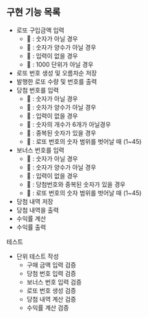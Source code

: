 ## 구현 기능 목록

- 로또 구입금액 입력
  - 🚨 : 숫자가 아닐 경우
  - 🚨 : 숫자가 양수가 아닐 경우
  - 🚨 : 입력이 없을 경우
  - 🚨 : 1000 단위가 아닐 경우
- 로또 번호 생성 및 오름차순 저장
- 발행한 로또 수량 및 번호를 출력
- 당첨 번호를 입력
  - 🚨 : 숫자가 아닐 경우
  - 🚨 : 숫자가 양수가 아닐 경우
  - 🚨 : 입력이 없을 경우
  - 🚨 : 숫자의 개수가 6개가 아닐경우
  - 🚨 : 중복된 숫자가 있을 경우
  - 🚨 : 로또 번호의 숫자 범위를 벗어날 때 (1~45)
- 보너스 번호를 입력 
  - 🚨 : 숫자가 아닐 경우
  - 🚨 : 숫자가 양수가 아닐 경우
  - 🚨 : 입력이 없을 경우
  - 🚨 : 당첨번호와 중복된 숫자가 있을 경우
  - 🚨 : 로또 번호의 숫자 범위를 벗어날 때 (1~45)
- 당첨 내역 저장
- 당첨 내역을 출력
- 수익률 계산
- 수익률 출력

테스트
- 단위 테스트 작성
  - 구매 금액 입력 검증
  - 당첨 번호 입력 검증
  - 보너스 번호 입력 검증
  - 로또 번호 생성 검증
  - 당첨 내역 계산 검증
  - 수익률 계산 검증